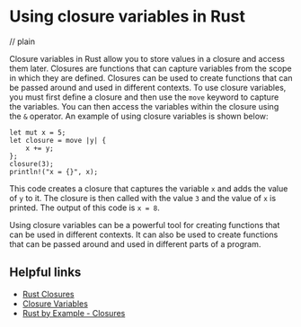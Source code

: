 # Using closure variables in Rust
// plain

Closure variables in Rust allow you to store values in a closure and access them later. Closures are functions that can capture variables from the scope in which they are defined. Closures can be used to create functions that can be passed around and used in different contexts. To use closure variables, you must first define a closure and then use the `move` keyword to capture the variables. You can then access the variables within the closure using the `&` operator. An example of using closure variables is shown below:
```
let mut x = 5;
let closure = move |y| {
    x += y;
};
closure(3);
println!("x = {}", x);
```
This code creates a closure that captures the variable `x` and adds the value of `y` to it. The closure is then called with the value `3` and the value of `x` is printed. The output of this code is `x = 8`.

Using closure variables can be a powerful tool for creating functions that can be used in different contexts. It can also be used to create functions that can be passed around and used in different parts of a program.

## Helpful links
- [Rust Closures](https://doc.rust-lang.org/book/ch13-01-closures.html)
- [Closure Variables](https://doc.rust-lang.org/book/ch13-02-closures-and-capturing.html)
- [Rust by Example - Closures](https://doc.rust-lang.org/rust-by-example/fn/closures.html)